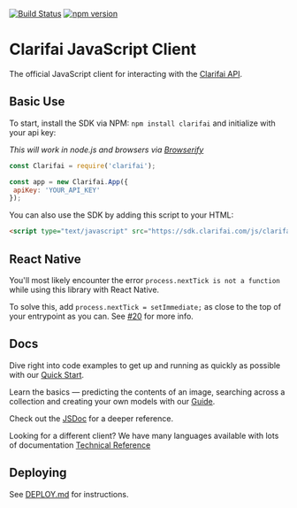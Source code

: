 [![Build Status](https://travis-ci.org/Clarifai/clarifai-javascript.svg?branch=master)](https://travis-ci.org/Clarifai/clarifai-javascript)
[![npm version](https://badge.fury.io/js/clarifai.svg)](https://badge.fury.io/js/clarifai)

# Clarifai JavaScript Client

The official JavaScript client for interacting with the [Clarifai API](https://clarifai.com/developer/guide/).

## Basic Use

To start, install the SDK via NPM: `npm install clarifai` and initialize with your api key:

*This will work in node.js and browsers via [Browserify](http://browserify.org/)*

```js
const Clarifai = require('clarifai');

const app = new Clarifai.App({
 apiKey: 'YOUR_API_KEY'
});
```

You can also use the SDK by adding this script to your HTML:

```html
<script type="text/javascript" src="https://sdk.clarifai.com/js/clarifai-latest.js"></script>
```

## React Native

You'll most likely encounter the error `process.nextTick is not a function` while using this library with React Native.

To solve this, add `process.nextTick = setImmediate;` as close to the top of your entrypoint as you can. See [#20](https://github.com/Clarifai/clarifai-javascript/issues/20) for more info.

## Docs

Dive right into code examples to get up and running as quickly as possible with our [Quick Start](https://developer.clarifai.com/quick-start/).

Learn the basics — predicting the contents of an image, searching across a collection and creating your own models with our [Guide](https://developer.clarifai.com/guide/).

Check out the [JSDoc](https://sdk.clarifai.com/js/latest/index.html) for a deeper reference.

Looking for a different client? We have many languages available with lots of documentation [Technical Reference](https://clarifai.com/developer/reference)

## Deploying

See [DEPLOY.md](DEPLOY.md) for instructions.
